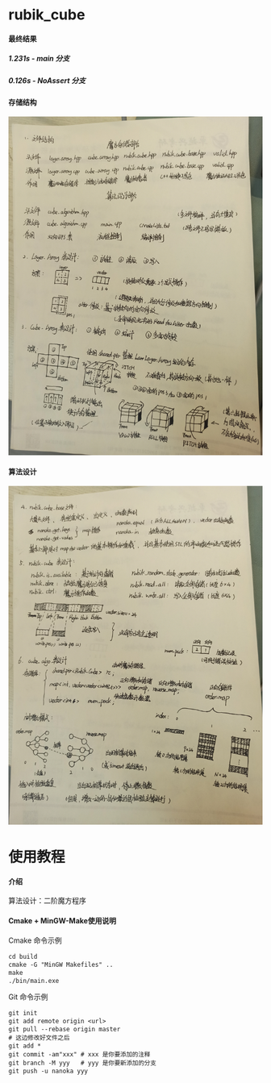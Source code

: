 # rubik_cube
#### 最终结果
##### 1.231s - main 分支 
##### 0.126s - NoAssert 分支

#### 存储结构
![image](./imgs/storage.jpg)

#### 算法设计
![image](./imgs/aogorithm.jpg)

# 使用教程
#### 介绍
算法设计：二阶魔方程序

#### Cmake + MinGW-Make使用说明

Cmake 命令示例

```
cd build
cmake -G "MinGW Makefiles" ..
make
./bin/main.exe
```

Git 命令示例

```
git init
git add remote origin <url>
git pull --rebase origin master
# 这边修改好文件之后
git add *
git commit -am"xxx" # xxx 是你要添加的注释
git branch -M yyy   # yyy 是你要新添加的分支
git push -u nanoka yyy
```
